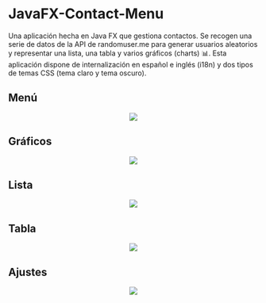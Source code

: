 # JavaFX-Contact-Menu
Una aplicación hecha en Java FX que gestiona contactos.
Se recogen una serie de datos de la API de randomuser.me para generar usuarios aleatorios y representar una lista, una tabla y varios gráficos (charts) 📊.
Esta aplicación dispone de internalización en español e inglés (i18n) y dos tipos de temas CSS (tema claro y tema oscuro).

## Menú
<p align="center">
  <img src="https://i.imgur.com/mWJTRlX.png"/>
</p>

## Gráficos
<p align="center">
  <img src="https://i.imgur.com/jfUswjh.png"/>
</p>

## Lista
<p align="center">
  <img src="https://i.imgur.com/0iUq0sC.png"/>
</p>

## Tabla
<p align="center">
  <img src="https://i.imgur.com/TvJu4zX.png"/>
</p>

## Ajustes
<p align="center">
  <img src="https://i.imgur.com/Yy6MZs6.png"/>
</p>
